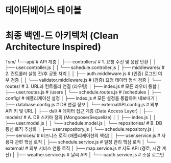 # 데이터베이스 테이블 

# 최종 백엔-드 아키텍처 (Clean Architecture Inspired)

Tsm/
└──api/                  # API 계층 
    │   ├── controllers/      # 1. 요청 수신 및 응답 반환
    │   │   ├── user.controller.js
    │   │   └── schedule.controller.js
    │   ├── middlewares/      # 2. 컨트롤러 실행 전/후 공통 처리
    │   │   ├── auth.middleware.js      # (인증) 로그인 여부 검증
    │   │   └── validator.middleware.js # (검증) 요청 데이터 형식 검증
    │   └── routes/           # 3. URL과 컨트롤러 연결 (라우팅)
    │       ├── index.js                # 모든 라우터 통합
    │       ├── user.routes.js          # /users
    │       └── schedule.routes.js      # /schedules
    │
    ├── config/                 # 애플리케이션 설정
    │   ├── index.js              # 모든 설정을 통합하여 내보내기
    │   ├── database.config.js    # DB 연결 정보
    │   └── externalAPI.config.js # 외부 API 키 및 URL
    │
    ├── dal/                    # 데이터 접근 계층 (Data Access Layer)
    │   ├── models/           # A. DB 스키마 정의 (Mongoose/Sequelize)
    │   │   ├── index.js
    │   │   ├── user.model.js
    │   │   └── schedule.model.js
    │   └── repositories/     # B. DB 통신 로직 추상화
    │       ├── user.repository.js
    │       └── schedule.repository.js
    │
    ├── services/               #  비즈니스 로직 (애플리케이션의 핵심)
    │   ├── user.service.js       # 사용자 관련 핵심 로직
    │   ├── schedule.service.js   # 일정 관리 핵심 로직
    │   └── external/         # 외부 서비스 연동 로직
    │       ├── map.service.js      # 지도 API (경로, 시간 계산)
    │       ├── weather.service.js  # 날씨 API
    │       └── oauth.service.js    # 소셜 로그인
